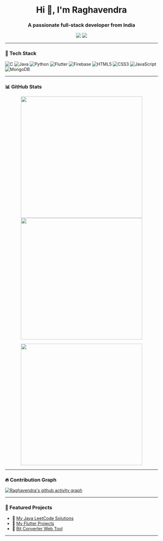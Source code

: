 <h1 align="center">Hi 👋, I'm Raghavendra</h1>
<h3 align="center">A passionate full-stack developer from India</h3>

<p align="center">
  <a href="https://www.instagram.com/your_username"><img src="https://img.shields.io/badge/Instagram-E4405F?style=for-the-badge&logo=instagram&logoColor=white"/></a>
  <a href="https://www.linkedin.com/in/your_username"><img src="https://img.shields.io/badge/LinkedIn-blue?style=for-the-badge&logo=linkedin&logoColor=white"/></a>
</p>

---

### 🧰 Tech Stack

![C](https://img.shields.io/badge/-C-00599C?style=flat-square&logo=C&logoColor=white)
![Java](https://img.shields.io/badge/-Java-007396?style=flat-square&logo=java)
![Python](https://img.shields.io/badge/-Python-3776AB?style=flat-square&logo=python)
![Flutter](https://img.shields.io/badge/-Flutter-02569B?style=flat-square&logo=flutter)
![Firebase](https://img.shields.io/badge/-Firebase-ffca28?style=flat-square&logo=firebase)
![HTML5](https://img.shields.io/badge/-HTML5-E34F26?style=flat-square&logo=html5&logoColor=white)
![CSS3](https://img.shields.io/badge/-CSS3-1572B6?style=flat-square&logo=css3)
![JavaScript](https://img.shields.io/badge/-JavaScript-F7DF1E?style=flat-square&logo=javascript&logoColor=black)
![MongoDB](https://img.shields.io/badge/-MongoDB-47A248?style=flat-square&logo=mongodb)

---

### 📊 GitHub Stats

<p align="center">
  <img src="https://github-readme-stats.vercel.app/api?username=Raghavendra0348&show_icons=true&theme=radical" width="400"/>
  <img src="https://github-readme-streak-stats.herokuapp.com?user=Raghavendra0348&theme=radical" width="400"/>
</p>

<p align="center">
  <img src="https://github-readme-stats.vercel.app/api/top-langs/?username=Raghavendra0348&layout=compact&theme=radical" width="400"/>
</p>

---

### 🔥 Contribution Graph

[![Raghavendra's github activity graph](https://github-readme-activity-graph.vercel.app/graph?username=Raghavendra0348&theme=tokyo-night)](https://github.com/ashutosh00710/github-readme-activity-graph)

---

### 📂 Featured Projects

- 🔗 [My Java LeetCode Solutions](https://github.com/Raghavendra0348/LeetCode-Solutions)
- 🔗 [My Flutter Projects](https://github.com/Raghavendra0348/Flutter-Apps)
- 🔗 [Bit Converter Web Tool](https://github.com/Raghavendra0348/bit_converter)

---
